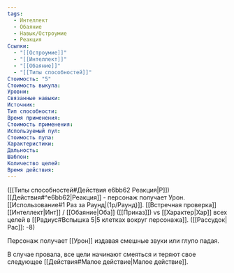 ```yaml
---
tags:
  - Интеллект
  - Обаяние
  - Навык/Остроумие
  - Реакция
Ссылки:
  - "[[Остроумие]]"
  - "[[Интеллект]]"
  - "[[Обаяние]]"
  - "[[Типы способностей]]"
Стоимость: "5"
Стоимость выкупа:
Уровни:
Связанные навыки:
Источник:
Тип способности:
Время применения:
Стоимость применения:
Используемый пул:
Стоимость пула:
Характеристики:
Дальность:
Шаблон:
Количество целей:
Время действия:
---
```

([[Типы способностей#Действия e6bb62 Реакция|Р]]) [[Действия#^e6bb62|Реакция]] - персонаж получает Урон. [[Использование#1 Раз за Раунд|(1р/Раунд)]]. [[Встречная проверка]] [[Интеллект|Инт]] / [[Обаяние|Оба]] ([[Приказ]]) vs [[Характер|Хар]] всех целей в [[Радиус#Вспышка 5|5 клетках вокруг персонажа]]. ([[Рассудок|Рас]]: -8)

Персонаж получает [[Урон]] издавая смешные звуки или глупо падая. 

В случае провала, все цели начинают смеяться и теряют свое следующее [[Действия#Малое действие|Малое действие]]. 